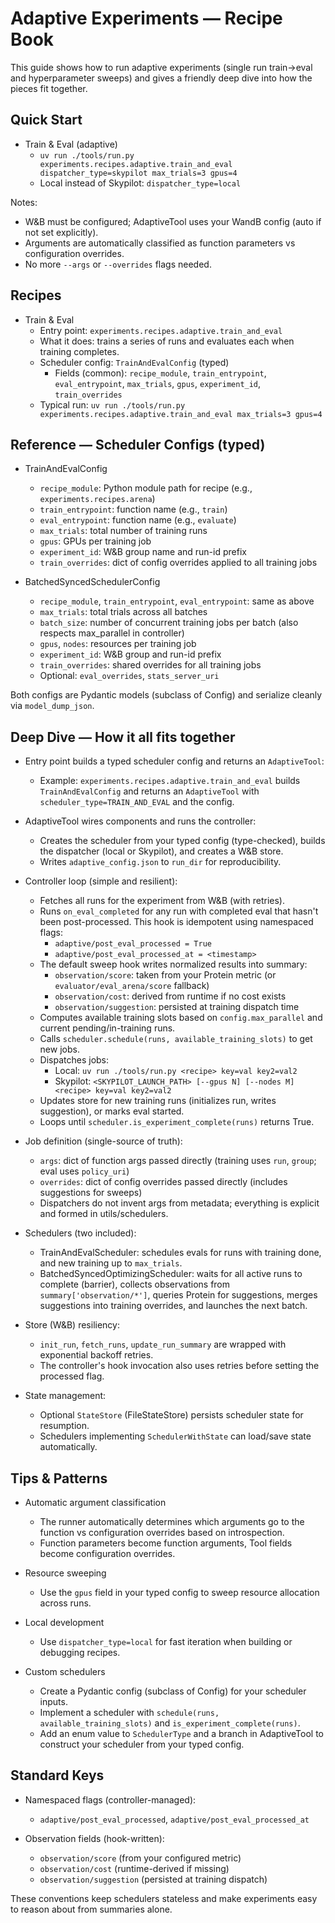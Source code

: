 # Adaptive Experiments — Recipe Book

This guide shows how to run adaptive experiments (single run train→eval and hyperparameter sweeps) and gives a friendly deep dive into how the pieces fit together.

## Quick Start

- Train & Eval (adaptive)
  - `uv run ./tools/run.py experiments.recipes.adaptive.train_and_eval dispatcher_type=skypilot max_trials=3 gpus=4`
  - Local instead of Skypilot: `dispatcher_type=local`

Notes:
- W&B must be configured; AdaptiveTool uses your WandB config (auto if not set explicitly).
- Arguments are automatically classified as function parameters vs configuration overrides.
- No more `--args` or `--overrides` flags needed.

## Recipes

- Train & Eval
  - Entry point: `experiments.recipes.adaptive.train_and_eval`
  - What it does: trains a series of runs and evaluates each when training completes.
  - Scheduler config: `TrainAndEvalConfig` (typed)
    - Fields (common): `recipe_module`, `train_entrypoint`, `eval_entrypoint`, `max_trials`, `gpus`, `experiment_id`, `train_overrides`
  - Typical run: `uv run ./tools/run.py experiments.recipes.adaptive.train_and_eval max_trials=3 gpus=4`

## Reference — Scheduler Configs (typed)

- TrainAndEvalConfig
  - `recipe_module`: Python module path for recipe (e.g., `experiments.recipes.arena`)
  - `train_entrypoint`: function name (e.g., `train`)
  - `eval_entrypoint`: function name (e.g., `evaluate`)
  - `max_trials`: total number of training runs
  - `gpus`: GPUs per training job
  - `experiment_id`: W&B group name and run-id prefix
  - `train_overrides`: dict of config overrides applied to all training jobs

- BatchedSyncedSchedulerConfig
  - `recipe_module`, `train_entrypoint`, `eval_entrypoint`: same as above
  - `max_trials`: total trials across all batches
  - `batch_size`: number of concurrent training jobs per batch (also respects max_parallel in controller)
  - `gpus`, `nodes`: resources per training job
  - `experiment_id`: W&B group and run-id prefix
  - `train_overrides`: shared overrides for all training jobs
  - Optional: `eval_overrides`, `stats_server_uri`

Both configs are Pydantic models (subclass of Config) and serialize cleanly via `model_dump_json`.

## Deep Dive — How it all fits together

- Entry point builds a typed scheduler config and returns an `AdaptiveTool`:
  - Example: `experiments.recipes.adaptive.train_and_eval` builds `TrainAndEvalConfig` and returns an `AdaptiveTool` with `scheduler_type=TRAIN_AND_EVAL` and the config.

- AdaptiveTool wires components and runs the controller:
  - Creates the scheduler from your typed config (type-checked), builds the dispatcher (local or Skypilot), and creates a W&B store.
  - Writes `adaptive_config.json` to `run_dir` for reproducibility.

- Controller loop (simple and resilient):
  - Fetches all runs for the experiment from W&B (with retries).
  - Runs `on_eval_completed` for any run with completed eval that hasn't been post-processed. This hook is idempotent using namespaced flags:
    - `adaptive/post_eval_processed = True`
    - `adaptive/post_eval_processed_at = <timestamp>`
  - The default sweep hook writes normalized results into summary:
    - `observation/score`: taken from your Protein metric (or `evaluator/eval_arena/score` fallback)
    - `observation/cost`: derived from runtime if no cost exists
    - `observation/suggestion`: persisted at training dispatch time
  - Computes available training slots based on `config.max_parallel` and current pending/in-training runs.
  - Calls `scheduler.schedule(runs, available_training_slots)` to get new jobs.
  - Dispatches jobs:
    - Local: `uv run ./tools/run.py <recipe> key=val key2=val2`
    - Skypilot: `<SKYPILOT_LAUNCH_PATH> [--gpus N] [--nodes M] <recipe> key=val key2=val2`
  - Updates store for new training runs (initializes run, writes suggestion), or marks eval started.
  - Loops until `scheduler.is_experiment_complete(runs)` returns True.

- Job definition (single-source of truth):
  - `args`: dict of function args passed directly (training uses `run`, `group`; eval uses `policy_uri`)
  - `overrides`: dict of config overrides passed directly (includes suggestions for sweeps)
  - Dispatchers do not invent args from metadata; everything is explicit and formed in utils/schedulers.

- Schedulers (two included):
  - TrainAndEvalScheduler: schedules evals for runs with training done, and new training up to `max_trials`.
  - BatchedSyncedOptimizingScheduler: waits for all active runs to complete (barrier), collects observations from `summary['observation/*']`, queries Protein for suggestions, merges suggestions into training overrides, and launches the next batch.

- Store (W&B) resiliency:
  - `init_run`, `fetch_runs`, `update_run_summary` are wrapped with exponential backoff retries.
  - The controller's hook invocation also uses retries before setting the processed flag.

- State management:
  - Optional `StateStore` (FileStateStore) persists scheduler state for resumption.
  - Schedulers implementing `SchedulerWithState` can load/save state automatically.

## Tips & Patterns

- Automatic argument classification
  - The runner automatically determines which arguments go to the function vs configuration overrides based on introspection.
  - Function parameters become function arguments, Tool fields become configuration overrides.

- Resource sweeping
  - Use the `gpus` field in your typed config to sweep resource allocation across runs.

- Local development
  - Use `dispatcher_type=local` for fast iteration when building or debugging recipes.

- Custom schedulers
  - Create a Pydantic config (subclass of Config) for your scheduler inputs.
  - Implement a scheduler with `schedule(runs, available_training_slots)` and `is_experiment_complete(runs)`.
  - Add an enum value to `SchedulerType` and a branch in AdaptiveTool to construct your scheduler from your typed config.

## Standard Keys

- Namespaced flags (controller-managed):
  - `adaptive/post_eval_processed`, `adaptive/post_eval_processed_at`

- Observation fields (hook-written):
  - `observation/score` (from your configured metric)
  - `observation/cost` (runtime-derived if missing)
  - `observation/suggestion` (persisted at training dispatch)

These conventions keep schedulers stateless and make experiments easy to reason about from summaries alone.